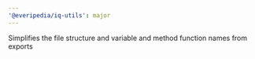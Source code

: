 ```yaml
---
'@everipedia/iq-utils': major
---
```


Simplifies the file structure and variable and method function names from exports
